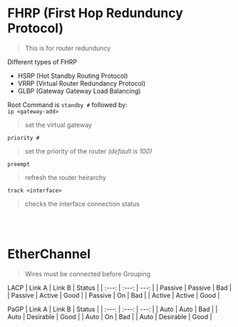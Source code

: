 # FHRP (First Hop Redunduncy Protocol)
>This is for router redunduncy

Different types of FHRP
- HSRP (Hot Standby Routing Protocol)
- VRRP (Virtual Router Redundancy Protocol)
- GLBP (Gateway Gateway Load Balancing)

Root Command is `standby #` followed by: <br>
`ip <gateway-add>`
>set the virtual gateway

`priority #`
>set the priority of the router *(default is 100)*

`preempt`
>refresh the router heirarchy

`track <interface>`
>checks the interface connection status

<br><br>
# EtherChannel
>Wires must be connected before Grouping

LACP
| Link A | Link B | Status |
| :---: | :---: | ---: |
| Passive | Passive | Bad |
| Passive | Active | Good |
| Passive | On | Bad |
| Active | Active | Good |

PaGP
| Link A | Link B | Status |
| :---: | :---: | ---: |
| Auto | Auto | Bad |
| Auto | Desirable | Good |
| Auto | On | Bad |
| Auto | Desirable | Good |